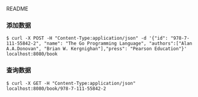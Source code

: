 README

 ### 添加数据
 ```shell
 $ curl -X POST -H "Content-Type:application/json" -d '{"id": "978-7-111-55842-2", "name": "The Go Programming Language", "authors":["Alan A.A.Donovan", "Brian W. Kergnighan"],"press": "Pearson Education"}' localhost:8080/book
 ```

 ### 查询数据
 ```shell
 $ curl -X GET -H "Content-Type:application/json" localhost:8080/book/978-7-111-55842-2
 ```